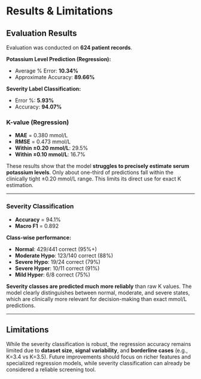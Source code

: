 # Results & Limitations

## Evaluation Results

Evaluation was conducted on **624 patient records**.

**Potassium Level Prediction (Regression):**  
* Average % Error: **10.34%**  
* Approximate Accuracy: **89.66%**  

**Severity Label Classification:**  
* Error %: **5.93%**  
* Accuracy: **94.07%** 

### K-value (Regression)

* **MAE** = 0.380 mmol/L
* **RMSE** = 0.473 mmol/L
* **Within ±0.20 mmol/L**: 29.5%
* **Within ±0.10 mmol/L**: 16.7%

These results show that the model **struggles to precisely estimate serum potassium levels**. Only about one-third of predictions fall within the clinically tight ±0.20 mmol/L range. This limits its direct use for exact K estimation.

---

### Severity Classification

* **Accuracy** = 94.1%
* **Macro F1** = 0.892

**Class-wise performance:**

* **Normal**: 429/441 correct (95%+)
* **Moderate Hypo**: 123/140 correct (88%)
* **Severe Hypo**: 19/24 correct (79%)
* **Severe Hyper**: 10/11 correct (91%)
* **Mild Hyper**: 6/8 correct (75%)

**Severity classes are predicted much more reliably** than raw K values. The model clearly distinguishes between normal, moderate, and severe states, which are clinically more relevant for decision-making than exact mmol/L predictions.

---

## Limitations

While the severity classification is robust, the regression accuracy remains limited due to **dataset size**, **signal variability**, and **borderline cases** (e.g., K=3.4 vs K=3.5). Future improvements should focus on richer features and specialized regression models, while severity classification can already be considered a reliable screening tool.
